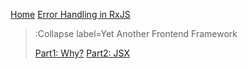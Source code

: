 [Home](/)
[Error Handling in RxJS](/rxjs-error-handling)

> :Collapse label=Yet Another Frontend Framework
>
> [Part1: Why?](/yaff/part1)
> [Part2: JSX](/yaff/part2)

